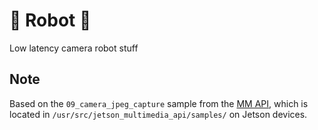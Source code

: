# 🤖 Robot 🤖

Low latency camera robot stuff

## Note

Based on the `09_camera_jpeg_capture` sample from the [MM API](https://docs.nvidia.com/jetson/jetpack/introduction/index.html#samples), which is located in `/usr/src/jetson_multimedia_api/samples/` on Jetson devices.

